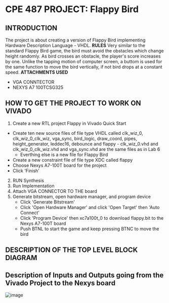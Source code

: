 # CPE 487 PROJECT: Flappy Bird

## INTRODUCTION
The project is about creating a version of Flappy Bird implementing Hardware Description Language - VHDL. 
**RULES**
Very similar to the standard Flappy Bird game, the bird must avoid the obstacles which change height randomly. As bird crosses an obstacle, the player's score increases by one. Unlike the tapping motion of computer screen, a buttom is used for the same function to move the bird vertically, if not bird drops at a constant speed.
**ATTACHMENTS USED**
- VGA CONNTECTOR
- NEXYS A7 100TCSG325
## HOW TO GET THE PROJECT TO WORK ON VIVADO
1.  Create a new RTL project Flappy in Vivado Quick Start
   * Create ten new source files of file type VHDL called clk_wiz_0, clk_wiz_0_clk_wiz, vga_sync, bird_logic, draw_coord, pipes, height_generator, leddec16, debounce and flappy
    - clk_wiz_0.vhd and clk_wiz_0_clk_wiz.vhd and vga_sync.vhd are the same files as in Lab 6
     - Everthing else is a new file for Flappy Bird
   * Create a new constraint file of file type XDC called flappy
   * Choose Nexys A7-100T board for the project
   * Click 'Finish'
2. RUN Synthesis
3. Run Implementation
4. Attach VGA CONNECTOR TO THE board
5. Generate bitstream, open hardware manager, and program device
      * Click 'Generate Bitstream'
      * Click 'Open Hardware Manager' and click 'Open Target' then 'Auto Connect'
      * Click 'Program Device' then xc7a100t_0 to download flappy.bit to the Nexys A7-100T board
      * Push BTNL to start the game and keep pressing BTNC to move the bird
## DESCRIPTION OF THE TOP LEVEL BLOCK DIAGRAM



## Description of Inputs and Outputs going from the Vivado Project to the Nexys board
![image](https://github.com/johnB-A/flappybird/assets/156035355/d39281e9-20d8-4775-974d-a70ab8e13cac)

